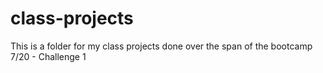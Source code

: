 # class-projects
This is a folder for my class projects done over the span of the bootcamp
7/20 - Challenge 1 